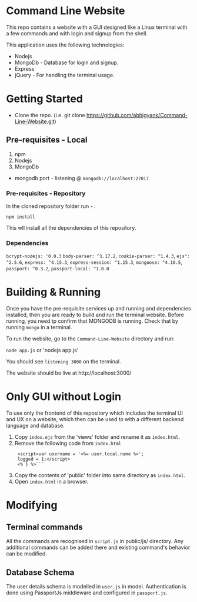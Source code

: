 # Command Line Website
This repo contains a website with a GUI designed like a Linux terminal with a few commands and with login and signup from the shell.

This application uses the following technologies:
* Nodejs
* MongoDb - Database for login and signup.
* Express 
* jQuery - For handling the terminal usage.

# Getting Started

* Clone the repo. (i.e.  git clone https://github.com/abhigyank/Command-Line-Website.git)

## Pre-requisites - Local

1. npm
2. Nodejs  
3. MongoDb

* mongodb port - listening @ `mongodb://localhost:27017` 

### Pre-requisites - Repository

In the cloned repository folder run - :

`npm install`

This wll install all the dependencies of this repository.


### Dependencies

`bcrypt-nodejs: '0.0.3`
`body-parser: ^1.17.2`,
`cookie-parser: ^1.4.3`,
`ejs": ^2.5.6`,
`express: ^4.15.3`,
`express-session: ^1.15.3`,
`mongoose: ^4.10.5`,
`passport: ^0.3.2`,
`passport-local: ^1.0.0`

# Building & Running

Once you have the pre-requisite services up and running and dependencies installed, then you are ready to build and run the  terminal website. Before running, you need tp confirm that MONGODB is running. Check that by running `mongo` in a terminal.


To run the website, go to the `Command-Line-Website` directory and run:

`node app.js`  or 'nodejs app.js'

You should see `listening 3000` on the terminal.

The website should be live at http://localhost:3000/

# Only GUI without Login

To use only the frontend of this repository which includes the terminal UI and UX on a website, which then can be used to with a different backend language and database.


1. Copy `index.ejs` from the 'views' folder and rename it as `index.html`.
2. Remove the following code from `index.html`
	```<% if(user){%>
  	 <script>var username = '<%= user.local.name %>';
  	 logged = 1;</script>
  	 <% } %>```
3. Copy the contents of 'public' folder into same directory as `index.html`.
4. Open `index.html` in a browser.

# Modifying

##  Terminal commands

All the commands are recognised in `script.js` in public/js/ directory. Any additional commands can be added there and existing command's behavior can be modified.


## Database Schema

The user details schema is modelled in `user.js` in model. Authentication is done using PassportJs middleware and configured in `passport.js`.
